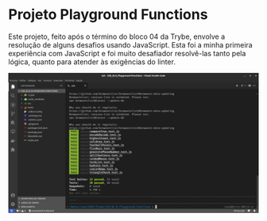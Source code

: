 # Projeto Playground Functions
Este projeto, feito após o término do bloco 04 da Trybe, envolve a resolução de alguns desafios usando JavaScript. Esta foi a minha primeira experiência com JavaScript e foi muito desafiador resolvê-las tanto pela lógica, quanto para atender às exigências do linter.

![Playground-Functions](./fundamentals/22B_02.0_Playground-Functions/playground-functions.png)

# 